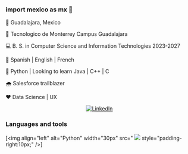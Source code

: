 ### import mexico as mx 🌵





📍 Guadalajara, Mexico 


🐏 Tecnologico de Monterrey Campus Guadalajara


💻 B. S. in Computer Science and Information Technologies 2023-2027


👅 Spanish | English | French


🐍 Python | Looking to learn Java | C++ | C


🌧 Salesforce trailblazer


❤️ Data Science | UX


<p align="center">
  <a href="www.linkedin.com/in/joaquin-hiroki-campos-kishi">
    <img alt="LinkedIn" title="Take a look at my LinkedIn" src="https://freshidea.com/jonah/app/youtube-stats-badges/subscribers-badge.php"/></a>
</p>

### Languages and tools 


[<img align="left" alt="Python" width="30px" src="
            <img src="https://cdn.jsdelivr.net/gh/devicons/devicon/icons/python/python-plain.svg" />
            style="padding-right:10px;" />]
